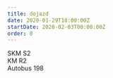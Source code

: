 ```yaml
---
title: dojazd
date: 2020-01-29T18:00:00Z
startDate: 2020-02-03T00:00:00Z
order: 0
---
```


SKM S2\
KM R2\
Autobus 198
